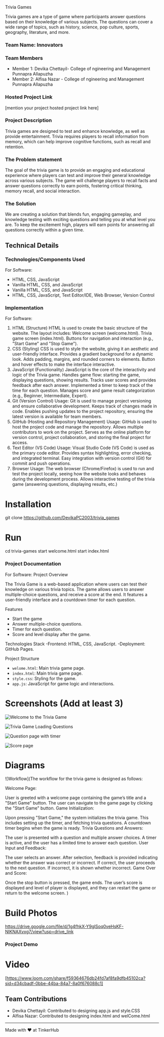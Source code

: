 Trivia Games

Trivia games are a type of game where participants answer questions based on their knowledge of various subjects. The questions can cover a wide range of topics, such as history, science, pop culture, sports, geography, literature, and more.
### Team Name: Innovators


### Team Members
- Member 1: Devika Chettayil- College of ngineering and Management Punnapra Allapuzha
- Member 2: Alfisa Nazar - College of ngineering and Management Punnapra Allapuzha
  

### Hosted Project Link
[mention your project hosted project link here]

### Project Description

Trivia games are designed to test and enhance knowledge, as well as provide entertainment.  Trivia requires players to recall information from memory, which can help improve cognitive functions, such as recall and retention. 

### The Problem statement
The goal of the trivia game is to provide an engaging and educational experience where players can test and improve their general knowledge across various subjects. The game will challenge players to recall facts and answer questions correctly to earn points, fostering critical thinking, memory recall, and social interaction.

### The Solution
We are creating a solution that blends fun, engaging gameplay, and knowledge testing with exciting questions and telling you at what level you are. To keep the excitement high, players will earn points for answering all questions correctly within a given time.

## Technical Details
### Technologies/Components Used
For Software:
- HTML, CSS, JavaScript
- Vanilla HTML, CSS, and JavaScript
- Vanilla HTML, CSS, and JavaScript
- HTML, CSS, JavaScript, Text Editor/IDE, Web Browser, Version Control


### Implementation
For Software:
1. HTML (Structure)
HTML is used to create the basic structure of the website. The layout includes:
Welcome screen (welcome.html).
Trivia game screen (index.html).
Buttons for navigation and interaction (e.g., "Start Game" and "Stop Game").
2. CSS (Styling)
CSS is used to style the website, giving it an aesthetic and user-friendly interface.
Provides a gradient background for a dynamic look.
Adds padding, margins, and rounded corners to elements.
Button and hover effects to make the interface interactive.
3. JavaScript (Functionality)
JavaScript is the core of the interactivity and logic of the Trivia game.
Handles game flow: starting the game, displaying questions, showing results.
Tracks user scores and provides feedback after each answer.
Implemented a timer to keep track of the time for each question.
Manages score and game result categorization (e.g., Beginner, Intermediate, Expert).
4. Git (Version Control)
Usage: Git is used to manage project versioning and ensure collaborative development.
Keeps track of changes made in code.
Enables pushing updates to the project repository, ensuring the latest version is available for team members.
5. GitHub (Hosting and Repository Management)
Usage: GitHub is used to host the project code and manage the repository.
Allows multiple contributors to work on the project.
Serves as the online platform for version control, project collaboration, and storing the final project for access.
6. Text Editor (VS Code)
Usage: Visual Studio Code (VS Code) is used as the primary code editor.
Provides syntax highlighting, error checking, and integrated terminal.
Easy integration with version control (Git) for commit and push operations.
7. Browser
Usage: The web browser (Chrome/Firefox) is used to run and test the project locally, seeing how the website looks and behaves during the development process.
Allows interactive testing of the trivia game (answering questions, displaying results, etc.)

# Installation
git clone https://github.com/DevikaPC2003/trivia_games

# Run
cd trivia-games
start welcome.html
start index.html


### Project Documentation
For Software:
Project Overview

The Trivia Game is a web-based application where users can test their knowledge on various trivia topics. The game allows users to  answer multiple-choice questions, and receive a score at the end. It features a user-friendly interface and a countdown timer for each question.

Features
- Start the game
- Answer multiple-choice questions.
- Timer for each question.
- Score and level display after the game.

Technologies Stack
-Frontend: HTML, CSS, JavaScript.
-Deployment: GitHub Pages.

Project Structure
- `welome.html`: Main trivia game page.
- `index.html`: Main trivia game page.
- `style.css`: Styling for the game.
- `app.js`: JavaScript for game logic and interactions.

# Screenshots (Add at least 3)
![Welcome to the Trivia Game](./Screenshots/screenshot-1738464911928.png)


![Trivia Game Loading Questions](./Screenshots/screenshot-1738465239848.png)


![Question page with timer](./Screenshots/screenshot-1738465276596.png)


![Score page](./Screenshots/screenshot-1738465413456.png)



# Diagrams
![Workflow](The workflow for the trivia game is designed as follows:

Welcome Page:

User is greeted with a welcome page containing the game’s title and a "Start Game" button.
The user can navigate to the game page by clicking the "Start Game" button.
Game Initialization:

Upon pressing "Start Game," the system initializes the trivia game. This includes setting up the timer, and fetching trivia questions.
A countdown timer begins when the game is ready.
Trivia Questions and Answers:

The user is presented with a question and multiple answer choices.
A timer is active, and the user has a limited time to answer each question.
User Input and Feedback:

The user selects an answer. After selection, feedback is provided indicating whether the answer was correct or incorrect.
If correct, the user proceeds to the next question. If incorrect, it is shown whether incorrect.
Game Over and Score:

Once the stop button is pressed, the game ends.
The user’s score is displayed and level of player is displayed, and they can restart the game or return to the welcome screen.
)

# Build Photos
https://drive.google.com/file/d/1g4fhkX-Y9glSoq0veHsKF-NIKNAXvxg7/view?usp=drive_link
### Project Demo
# Video
[https://www.loom.com/share/f59364676db24fd7af8fa9dfb45102ca?sid=d34cbadf-0bbe-44ba-84a7-8a0f676088c1]


## Team Contributions
- Devika Chettayil: Contributed to designing app.js and style.CSS
- Alfisa Nazar: Contributed to designing index.html and welCome.html

---
Made with ❤️ at TinkerHub
